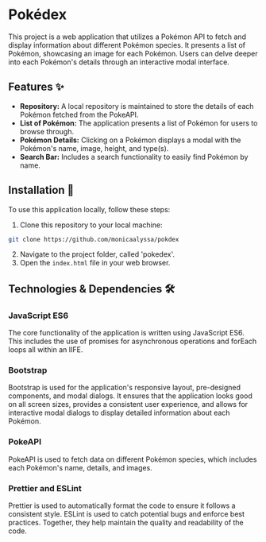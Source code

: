 # Pokédex
This project is a web application that utilizes a Pokémon API to fetch and display information about different Pokémon species. It presents a list of Pokémon, showcasing an image for each Pokémon. Users can delve deeper into each Pokémon's details through an interactive modal interface.
## Features ✨
- **Repository:** A local repository is maintained to store the details of each Pokémon fetched from the PokeAPI.
- **List of Pokémon:** The application presents a list of Pokémon for users to browse through.
- **Pokémon Details:** Clicking on a Pokémon displays a modal with the Pokémon's name, image, height, and type(s).
- **Search Bar:** Includes a search functionality to easily find Pokémon by name.
## Installation 📝
To use this application locally, follow these steps:

1. Clone this repository to your local machine:
 ```bash
git clone https://github.com/monicaalyssa/pokdex
```
2. Navigate to the project folder, called 'pokedex'.
3. Open the `index.html` file in your web browser.

## Technologies & Dependencies 🛠️
### JavaScript ES6
The core functionality of the application is written using JavaScript ES6. This includes the use of promises for asynchronous operations and forEach loops all within an IIFE.

### Bootstrap
Bootstrap is used for the application's responsive layout, pre-designed components, and modal dialogs. It ensures that the application looks good on all screen sizes, provides a consistent user experience, and allows for interactive modal dialogs to display detailed information about each Pokémon.

### PokeAPI
PokeAPI is used to fetch data on different Pokémon species, which includes each Pokémon's name, details, and images.

### Prettier and ESLint
Prettier is used to automatically format the code to ensure it follows a consistent style. ESLint is used to catch potential bugs and enforce best practices. Together, they help maintain the quality and readability of the code.
##
